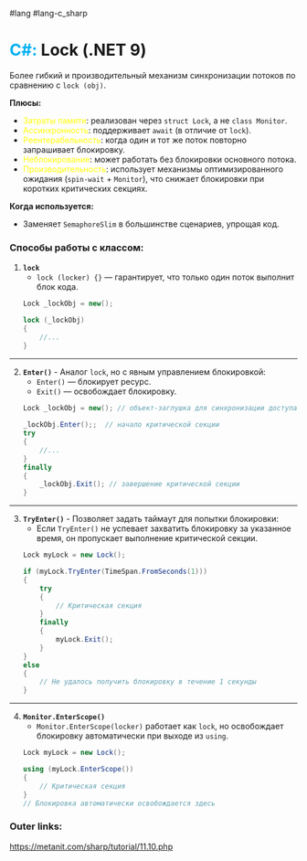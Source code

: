 #lang #lang-c_sharp 
# <font color="#00b0f0">C#:</font> Lock (.NET 9)

Более гибкий и производительный механизм синхронизации потоков по сравнению с `lock (obj)`.

**Плюсы:**
- <font color="#ffff00">Затраты памяти</font>: реализован через `struct Lock`, а не `class Monitor`.
- <font color="#ffff00">Ассинхронность</font>: поддерживает `await` (в отличие от `lock`).
- <font color="#ffff00">Реентерабельность</font>: когда один и тот же поток повторно запрашивает блокировку.
- <font color="#ffff00">Неблокирование</font>: может работать без блокировки основного потока.
- <font color="#ffff00">Производительность</font>: использует механизмы оптимизированного ожидания (`spin-wait` + `Monitor`), что снижает блокировки при коротких критических секциях.

**Когда используется:**
- Заменяет `SemaphoreSlim` в большинстве сценариев, упрощая код.

### Способы работы с классом:

1. **`lock`**
	- `lock (locker) {}` — гарантирует, что только один поток выполнит блок кода.
	```csharp
	Lock _lockObj = new();
	
	lock (_lockObj)
	{
		//...
	}
	```
---
2. **`Enter()`** - Аналог `lock`, но с явным управлением блокировкой:
	- `Enter()` — блокирует ресурс.  
	- `Exit()` — освобождает блокировку.
	```csharp
	Lock _lockObj = new(); // объект-заглушка для синхронизации доступа
	 
	_lockObj.Enter();;  // начало критической секции
	try
	{
		//...
	}  
	finally 
	{ 
		_lockObj.Exit(); // завершение критической секции
	} 
	```
---
3. **`TryEnter()`** - Позволяет задать таймаут для попытки блокировки:
	- Если `TryEnter()` не успевает захватить блокировку за указанное время, он пропускает выполнение критической секции.
	```csharp
	Lock myLock = new Lock();
	
	if (myLock.TryEnter(TimeSpan.FromSeconds(1)))
	{
	    try
	    {
	        // Критическая секция
	    }
	    finally
	    {
	        myLock.Exit();
	    }
	}
	else
	{
	    // Не удалось получить блокировку в течение 1 секунды
	}
	```
---
4.  **`Monitor.EnterScope()`**
	 - `Monitor.EnterScope(locker)` работает как `lock`, но освобождает блокировку автоматически при выходе из `using`.
	```csharp
	Lock myLock = new Lock();
	
	using (myLock.EnterScope())
	{
	    // Критическая секция
	}
	// Блокировка автоматически освобождается здесь
	```

### Outer links:
https://metanit.com/sharp/tutorial/11.10.php